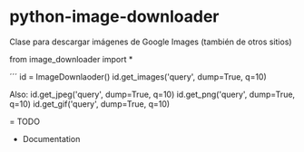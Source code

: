 # python-image-downloader
Clase para descargar imágenes de Google Images (también de otros sitios)

from image_downloader import *

´´´
id = ImageDownlaoder()
id.get_images('query', dump=True, q=10)

Also:
id.get_jpeg('query', dump=True, q=10)
id.get_png('query', dump=True, q=10)
id.get_gif('query', dump=True, q=10)


= TODO

* Documentation
